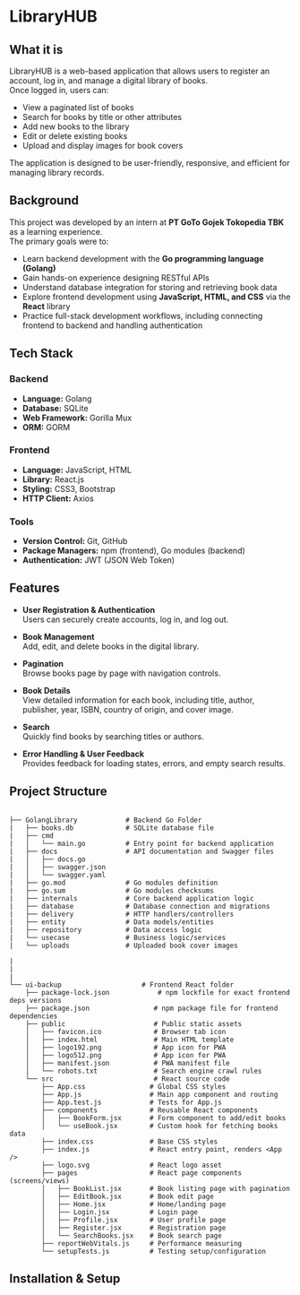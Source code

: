 # LibraryHUB

## What it is
LibraryHUB is a web-based application that allows users to register an account, log in, and manage a digital library of books.  
Once logged in, users can:
- View a paginated list of books
- Search for books by title or other attributes
- Add new books to the library
- Edit or delete existing books
- Upload and display images for book covers

The application is designed to be user-friendly, responsive, and efficient for managing library records.

## Background
This project was developed by an intern at **PT GoTo Gojek Tokopedia TBK** as a learning experience.  
The primary goals were to:
- Learn backend development with the **Go programming language (Golang)**
- Gain hands-on experience designing RESTful APIs
- Understand database integration for storing and retrieving book data
- Explore frontend development using **JavaScript, HTML, and CSS** via the **React** library
- Practice full-stack development workflows, including connecting frontend to backend and handling authentication

## Tech Stack

### Backend
- **Language:** Golang  
- **Database:** SQLite  
- **Web Framework:** Gorilla Mux  
- **ORM:** GORM

### Frontend
- **Language:** JavaScript, HTML  
- **Library:** React.js  
- **Styling:** CSS3, Bootstrap  
- **HTTP Client:** Axios

### Tools
- **Version Control:** Git, GitHub  
- **Package Managers:** npm (frontend), Go modules (backend)  
- **Authentication:** JWT (JSON Web Token)

## Features

- **User Registration & Authentication**  
  Users can securely create accounts, log in, and log out.

- **Book Management**  
  Add, edit, and delete books in the digital library.

- **Pagination**  
  Browse books page by page with navigation controls.

- **Book Details**  
  View detailed information for each book, including title, author, publisher, year, ISBN, country of origin, and cover image.

- **Search**  
  Quickly find books by searching titles or authors.

- **Error Handling & User Feedback**  
  Provides feedback for loading states, errors, and empty search results.


## Project Structure

```

├── GolangLibrary            # Backend Go Folder
|   ├── books.db             # SQLite database file
|   ├── cmd
|   │   └── main.go          # Entry point for backend application
|   ├── docs                 # API documentation and Swagger files
|   │   ├── docs.go
|   │   ├── swagger.json
|   │   └── swagger.yaml
|   ├── go.mod               # Go modules definition
|   ├── go.sum               # Go modules checksums
|   ├── internals            # Core backend application logic
|   ├── database             # Database connection and migrations
|   ├── delivery             # HTTP handlers/controllers
|   ├── entity               # Data models/entities
|   ├── repository           # Data access logic
|   └── usecase              # Business logic/services
|   └── uploads              # Uploaded book cover images

|
|
|
└── ui-backup                    # Frontend React folder
    ├── package-lock.json            # npm lockfile for exact frontend deps versions
    ├── package.json                # npm package file for frontend dependencies
    ├── public                      # Public static assets
    │   ├── favicon.ico             # Browser tab icon
    │   ├── index.html              # Main HTML template
    │   ├── logo192.png             # App icon for PWA
    │   ├── logo512.png             # App icon for PWA
    │   ├── manifest.json           # PWA manifest file
    │   └── robots.txt              # Search engine crawl rules
    └── src                         # React source code
        ├── App.css                # Global CSS styles
        ├── App.js                 # Main app component and routing
        ├── App.test.js            # Tests for App.js
        ├── components             # Reusable React components
        │   ├── BookForm.jsx       # Form component to add/edit books
        │   └── useBook.jsx        # Custom hook for fetching books data
        ├── index.css              # Base CSS styles
        ├── index.js               # React entry point, renders <App />
        ├── logo.svg               # React logo asset
        ├── pages                  # React page components (screens/views)
        │   ├── BookList.jsx       # Book listing page with pagination
        │   ├── EditBook.jsx       # Book edit page
        │   ├── Home.jsx           # Home/landing page
        │   ├── Login.jsx          # Login page
        │   ├── Profile.jsx        # User profile page
        │   ├── Register.jsx       # Registration page
        │   └── SearchBooks.jsx    # Book search page
        ├── reportWebVitals.js     # Performance measuring
        └── setupTests.js          # Testing setup/configuration
```

## Installation & Setup




